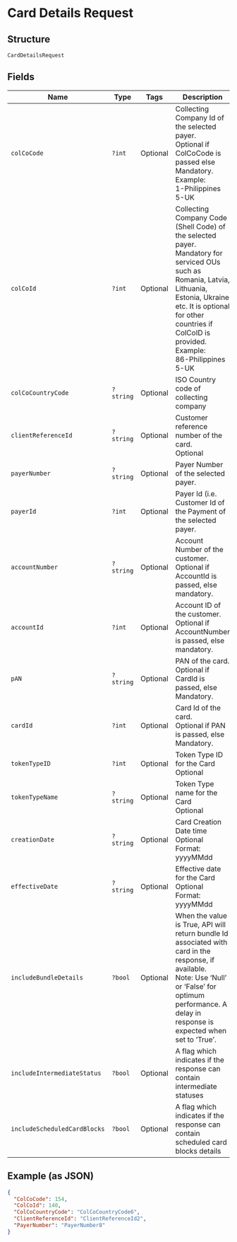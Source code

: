 
# Card Details Request

## Structure

`CardDetailsRequest`

## Fields

| Name | Type | Tags | Description | Getter | Setter |
|  --- | --- | --- | --- | --- | --- |
| `colCoCode` | `?int` | Optional | Collecting Company Id  of the selected payer.<br>Optional if ColCoCode is passed else Mandatory.<br>Example:<br>1-Philippines<br>5-UK | getColCoCode(): ?int | setColCoCode(?int colCoCode): void |
| `colCoId` | `?int` | Optional | Collecting Company Code (Shell Code) of the selected payer.<br>Mandatory for serviced OUs such as Romania, Latvia, Lithuania, Estonia, Ukraine etc. It is optional for other countries if ColCoID is provided.<br>Example:<br>86-Philippines<br>5-UK | getColCoId(): ?int | setColCoId(?int colCoId): void |
| `colCoCountryCode` | `?string` | Optional | ISO Country code of collecting company | getColCoCountryCode(): ?string | setColCoCountryCode(?string colCoCountryCode): void |
| `clientReferenceId` | `?string` | Optional | Customer reference number of the card.<br>Optional | getClientReferenceId(): ?string | setClientReferenceId(?string clientReferenceId): void |
| `payerNumber` | `?string` | Optional | Payer Number of the selected payer. | getPayerNumber(): ?string | setPayerNumber(?string payerNumber): void |
| `payerId` | `?int` | Optional | Payer Id (i.e. Customer Id of the Payment of the selected payer. | getPayerId(): ?int | setPayerId(?int payerId): void |
| `accountNumber` | `?string` | Optional | Account Number of the customer.<br>Optional if AccountId is passed, else mandatory. | getAccountNumber(): ?string | setAccountNumber(?string accountNumber): void |
| `accountId` | `?int` | Optional | Account ID of the customer.<br>Optional if AccountNumber is passed, else mandatory. | getAccountId(): ?int | setAccountId(?int accountId): void |
| `pAN` | `?string` | Optional | PAN of the card.<br>Optional if CardId is passed, else Mandatory. | getPAN(): ?string | setPAN(?string pAN): void |
| `cardId` | `?int` | Optional | Card Id of the card.<br>Optional if PAN is passed, else Mandatory. | getCardId(): ?int | setCardId(?int cardId): void |
| `tokenTypeID` | `?int` | Optional | Token Type ID for the Card<br>Optional | getTokenTypeID(): ?int | setTokenTypeID(?int tokenTypeID): void |
| `tokenTypeName` | `?string` | Optional | Token Type name for the Card<br>Optional | getTokenTypeName(): ?string | setTokenTypeName(?string tokenTypeName): void |
| `creationDate` | `?string` | Optional | Card Creation Date time<br>Optional<br>Format: yyyyMMdd | getCreationDate(): ?string | setCreationDate(?string creationDate): void |
| `effectiveDate` | `?string` | Optional | Effective date for the Card<br>Optional<br>Format: yyyyMMdd | getEffectiveDate(): ?string | setEffectiveDate(?string effectiveDate): void |
| `includeBundleDetails` | `?bool` | Optional | When the value is True, API will return bundle Id associated with card in the response, if available.<br>Note: Use ‘Null’ or ‘False’ for optimum performance. A delay in response is expected when set to ‘True’. | getIncludeBundleDetails(): ?bool | setIncludeBundleDetails(?bool includeBundleDetails): void |
| `includeIntermediateStatus` | `?bool` | Optional | A flag which indicates if the response can contain intermediate statuses | getIncludeIntermediateStatus(): ?bool | setIncludeIntermediateStatus(?bool includeIntermediateStatus): void |
| `includeScheduledCardBlocks` | `?bool` | Optional | A flag which indicates if the response can contain scheduled card blocks details | getIncludeScheduledCardBlocks(): ?bool | setIncludeScheduledCardBlocks(?bool includeScheduledCardBlocks): void |

## Example (as JSON)

```json
{
  "ColCoCode": 154,
  "ColCoId": 140,
  "ColCoCountryCode": "ColCoCountryCode6",
  "ClientReferenceId": "ClientReferenceId2",
  "PayerNumber": "PayerNumber8"
}
```

